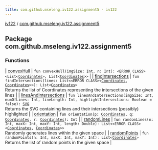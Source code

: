 ```yaml
---
title: com.github.mseleng.iv122.assignment5 - iv122
---
```


[iv122](../index.md) / [com.github.mseleng.iv122.assignment5](.)

## Package com.github.mseleng.iv122.assignment5

### Functions

| [convexHull](convex-hull.md) | `fun convexHull(imgSize: Int, n: Int): <ERROR CLASS><List<`[`Coordinates`](../com.github.mseleng.iv122.util/-coordinates/index.md)`>, List<`[`Coordinates`](../com.github.mseleng.iv122.util/-coordinates/index.md)`>>` |
| [findIntersections](find-intersections.md) | `fun findIntersections(lines: List<<ERROR CLASS><`[`Coordinates`](../com.github.mseleng.iv122.util/-coordinates/index.md)`, `[`Coordinates`](../com.github.mseleng.iv122.util/-coordinates/index.md)`>>): List<`[`Coordinates`](../com.github.mseleng.iv122.util/-coordinates/index.md)`>`<br>Returns the list of Coordinates representing the intersections of the given lines |
| [linesAndIntersections](lines-and-intersections.md) | `fun linesAndIntersections(imgSize: Int, numOfLines: Int, lineLength: Int, highlightIntersections: Boolean = false): `[`SVG`](../com.github.mseleng.iv122.util/-s-v-g/index.md)<br>Returns the SVG containing lines and their intersections (possibly) highlighted |
| [orientation](orientation.md) | `fun orientation(p: `[`Coordinates`](../com.github.mseleng.iv122.util/-coordinates/index.md)`, q: `[`Coordinates`](../com.github.mseleng.iv122.util/-coordinates/index.md)`, r: `[`Coordinates`](../com.github.mseleng.iv122.util/-coordinates/index.md)`): Int` |
| [randomLines](random-lines.md) | `fun randomLines(n: Int, maxX: Int, maxY: Int, length: Double): List<<ERROR CLASS><`[`Coordinates`](../com.github.mseleng.iv122.util/-coordinates/index.md)`, `[`Coordinates`](../com.github.mseleng.iv122.util/-coordinates/index.md)`>>`<br>Randomly generates lines within the given space |
| [randomPoints](random-points.md) | `fun randomPoints(n: Int, maxX: Int, maxY: Int): List<`[`Coordinates`](../com.github.mseleng.iv122.util/-coordinates/index.md)`>`<br>Returns the list of random points in the given space |


